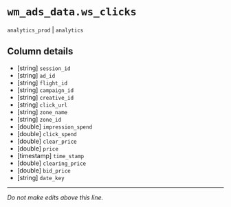 # `wm_ads_data.ws_clicks`
`analytics_prod` | `analytics`

## Column details
* [string]    `session_id`
* [string]    `ad_id`
* [string]    `flight_id`
* [string]    `campaign_id`
* [string]    `creative_id`
* [string]    `click_url`
* [string]    `zone_name`
* [string]    `zone_id`
* [double]    `impression_spend`
* [double]    `click_spend`
* [double]    `clear_price`
* [double]    `price`
* [timestamp] `time_stamp`
* [double]    `clearing_price`
* [double]    `bid_price`
* [string]    `date_key`

-------------------------------------------------------------------------------
*Do not make edits above this line.*
